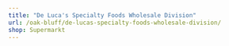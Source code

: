 ```yaml
---
title: "De Luca's Specialty Foods Wholesale Division"
url: /oak-bluff/de-lucas-specialty-foods-wholesale-division/
shop: Supermarkt
---
```

